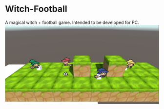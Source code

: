 # Witch-Football
A magical witch + football game. Intended to be developed for PC.
![Witch Fottball](https://github.com/kertaskids/Witch-Football/blob/master/Witch%20Football.JPG)

